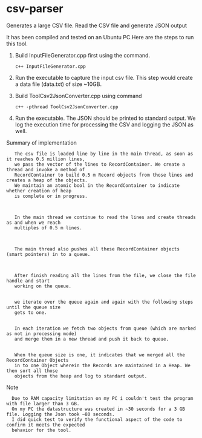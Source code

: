 # csv-parser
Generates a large CSV file. Read the CSV file and generate JSON output


It has been compiled and tested on an Ubuntu PC.Here are the steps to run this tool.

1. Build InputFileGenerator.cpp first using the command.

       c++ InputFileGenerator.cpp
       
2. Run the executable to capture the input csv file. This step would create a data file (data.txt) of size ~10GB.

3. Build ToolCsv2JsonConverter.cpp using command

       c++ -pthread ToolCsv2JsonConverter.cpp

4. Run the executable. The JSON should be printed to standard output. We log the execution time for processing the CSV and logging the JSON as well.





Summary of implementation

       The csv file is loaded line by line in the main thread, as soon as it reaches 0.5 million lines, 
       we pass the vector of the lines to RecordContainer. We create a thread and invoke a method of  
       RecordContainer to build 0.5 m Record objects from those lines and creates a heap of the objects.  
       We maintain an atomic bool in the RecordContainer to indicate whether creation of heap  
       is complete or in progress.
       
       
       
       In the main thread we continue to read the lines and create threads as and when we reach  
       multiples of 0.5 m lines.
       
       
       
       The main thread also pushes all these RecordContainer objects (smart pointers) in to a queue. 
       
       
       
       After finish reading all the lines from the file, we close the file handle and start  
       working on the queue.
       
       
       we iterate over the queue again and again with the following steps until the queue size  
       gets to one.
       

       In each iteration we fetch two objects from queue (which are marked as not in processing mode)  
       and merge them in a new thread and push it back to queue.
       

       When the queue size is one, it indicates that we merged all the RecordContainer Objects  
       in to one Object wherein the Records are maintained in a Heap. We then sort all those  
       objects from the heap and log to standard output.


Note  

      Due to RAM capacity limitation on my PC i couldn't test the program with file larger than 3 GB.  
      On my PC the datastructure was created in ~30 seconds for a 3 GB file. Logging the Json took ~80 seconds.  
      I did quick test to verify the functional aspect of the code to confirm it meets the expected  
      behavior for the tool. 
       
